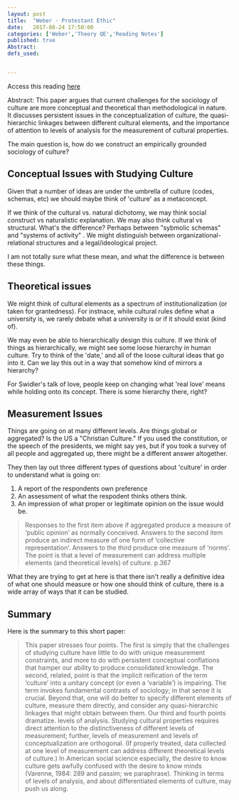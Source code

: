 ```yaml
---
layout: post
title:  "Weber - Protestant Ethic"
date:   2017-08-24 17:50:00
categories: ['Weber','Theory QE','Reading Notes']
published: true
Abstract: 
defs_used:


---
```

Access this reading [here](https://www.google.com/url?sa=t&rct=j&q=&esrc=s&source=web&cd=1&cad=rja&uact=8&ved=0ahUKEwjK2KrGjunVAhUlj1QKHSZnD5wQFggoMAA&url=http%3A%2F%2Fwww.sciencedirect.com%2Fscience%2Farticle%2Fpii%2F0304422X94900140%2Fpdf%3Fmd5%3D85128c0ebcfeb59d4744483d0c777a0a%26pid%3D1-s2.0-0304422X94900140-main.pdf&usg=AFQjCNFDz4FUre8cJGu3rzdRbdruFCGLVA)

Abstract: This paper argues that current challenges for the sociology of culture are more conceptual and theoretical than methodological in nature. It discusses persistent issues in the conceptualization of culture, the quasi-hierarchic linkages between different cultural elements, and the importance of attention to levels of analysis for the measurement of cultural properties.

The main question is, how do we construct an empirically grounded sociology of culture?

## Conceptual Issues with Studying Culture

Given that a number of ideas are under the umbrella of culture (codes, schemas, etc) we should maybe think of 'culture' as a metaconcept.

If we think of the cultural vs. natural dichotomy, we may think social construct vs naturalistic explanation.  We may also think cultural vs structural. What's the difference?  Perhaps between "sybmolic schemas" and "systems of activity" . We might distinguish between organizational-relational structures and a legal/ideological project.

I am not totally sure what these mean, and what the difference is between these things.

## Theoretical issues

We might think of cultural elements as a spectrum of institutionalization (or taken for grantedness). For instnace, while cultural rules define what a university is, we rarely debate what a university is or if it should exist (kind of).

We may even be able to hierarchically design this culture.  If we think of things as hierarchically, we might see some loose hierarchy in human culture. Try to think of the 'date,' and all of the loose cultural ideas that go into it. Can we lay this out in a way that somehow kind of mirrors a hierarchy?

For Swidler's talk of love,  people keep on changing what 'real love' means while holding onto its concept. There is some hierarchy there, right?


## Measurement Issues
Things are going on at many different levels. Are things global or aggregated? Is the US a "Christian Culture." If you used the constitution, or the speech of the presidents, we might say yes, but if you took a survey of all people and aggregated up, there might be a different answer altogether.

They then lay out three different types of questions about 'culture' in order to understand what is going on:
1. A report of the respondents own preference
2. An assessment of what the respodent thinks others think.
3. An impression of what proper or legitimate opinion on the issue would be.

> Responses to the first item above if aggregated produce a measure of ‘public opinion’ as normally conceived. Answers to the second item produce an indirect measure of one form of ‘collective representation’. Answers to the third produce one measure of ‘norms’. The point is that a level of measurement can address multiple elements (and theoretical levels) of culture. p.367

What they are trying to get at here is that there isn't really a definitive idea of what one should measure or how one should think of culture, there is a wide array of ways that it can be studied.

## Summary
Here is the summary to this short paper:
>This paper stresses four points. The first is simply that the challenges of studying culture have little to do with unique measurement constraints, and more to do with persistent conceptual conflations that hamper our ability to produce consolidated knowledge. The second, related, point is that the implicit reification of the term ‘culture’ into a unitary concept (or even a ‘variable’) is impairing. The term invokes fundamental contrasts of sociology; in that sense it is crucial. Beyond that, one will do better to specify different elements of culture, measure them directly, and consider any quasi-hierarchic linkages that might obtain between them. Our third and fourth points dramatize. levels of analysis. Studying cultural properties requires direct attention to the distinctiveness of different levels of measurement; further, levels of measurement and levels of conceptualization are orthogonal. (If properly treated, data collected at one level of measurement can address different theoretical levels of culture.) In American social science especially, the desire to know culture gets awfully confused with the desire to know minds (Varenne, 1984: 289 and passim; we paraphrase). Thinking in terms of levels of analysis, and about differentiated elements of culture, may push us along.

